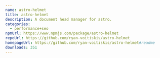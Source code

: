 ```yaml
---
name: astro-helmet
title: astro-helmet
description: A document head manager for astro.
categories:
  - performance+seo
npmUrl: https://www.npmjs.com/package/astro-helmet
repoUrl: https://github.com/ryan-voitiskis/astro-helmet
homepageUrl: https://github.com/ryan-voitiskis/astro-helmet#readme
downloads: 351
---
```

